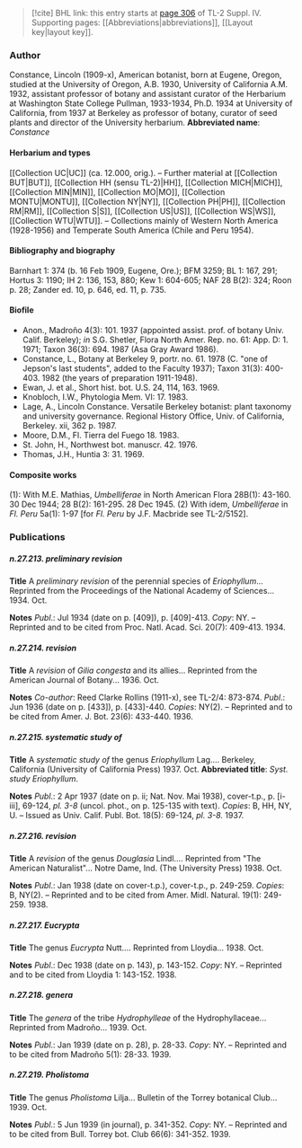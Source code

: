 > [!cite] BHL link: this entry starts at [page 306](https://www.biodiversitylibrary.org/page/33265983) of TL-2 Suppl. IV.
> Supporting pages: [[Abbreviations|abbreviations]], [[Layout key|layout key]].

### Author

Constance, Lincoln (1909-x), American botanist, born at Eugene, Oregon, studied at the University of Oregon, A.B. 1930, University of California A.M. 1932, assistant professor of botany and assistant curator of the Herbarium at Washington State College Pullman, 1933-1934, Ph.D. 1934 at University of California, from 1937 at Berkeley as professor of botany, curator of seed plants and director of the University herbarium. 
**Abbreviated name**: *Constance*

#### Herbarium and types

[[Collection UC|UC]] (ca. 12.000, orig.). – Further material at [[Collection BUT|BUT]], [[Collection HH (sensu TL-2)|HH]], [[Collection MICH|MICH]], [[Collection MIN|MIN]], [[Collection MO|MO]], [[Collection MONTU|MONTU]], [[Collection NY|NY]], [[Collection PH|PH]], [[Collection RM|RM]], [[Collection S|S]], [[Collection US|US]], [[Collection WS|WS]], [[Collection WTU|WTU]]. – Collections mainly of Western North America (1928-1956) and Temperate South America (Chile and Peru 1954).

#### Bibliography and biography

Barnhart 1: 374 (b. 16 Feb 1909, Eugene, Ore.); BFM 3259; BL 1: 167, 291; Hortus 3: 1190; IH 2: 136, 153, 880; Kew 1: 604-605; NAF 28 B(2): 324; Roon p. 28; Zander ed. 10, p. 646, ed. 11, p. 735.

#### Biofile

- Anon., Madroño 4(3): 101. 1937 (appointed assist. prof. of botany Univ. Calif. Berkeley); *in* S.G. Shetler, Flora North Amer. Rep. no. 61: App. D: 1. 1971; Taxon 36(3): 694. 1987 (Asa Gray Award 1986).
- Constance, L., Botany at Berkeley 9, portr. no. 61. 1978 (C. "one of Jepson's last students", added to the Faculty 1937); Taxon 31(3): 400-403. 1982 (the years of preparation 1911-1948).
- Ewan, J. et al., Short hist. bot. U.S. 24, 114, 163. 1969.
- Knobloch, I.W., Phytologia Mem. VI: 17. 1983.
- Lage, A., Lincoln Constance. Versatile Berkeley botanist: plant taxonomy and university governance. Regional History Office, Univ. of California, Berkeley. xii, 362 p. 1987.
- Moore, D.M., Fl. Tierra del Fuego 18. 1983.
- St. John, H., Northwest bot. manuscr. 42. 1976.
- Thomas, J.H., Huntia 3: 31. 1969.

#### Composite works

(1): With M.E. Mathias, *Umbelliferae* in North American Flora 28B(1): 43-160. 30 Dec 1944; 28 B(2): 161-295. 28 Dec 1945.
(2) With idem, *Umbelliferae* in *Fl. Peru* 5a(1): 1-97 \[for *Fl. Peru* by J.F. Macbride see TL-2/5152\].

### Publications

##### n.27.213. preliminary revision

**Title**
A *preliminary revision* of the perennial species of *Eriophyllum*... Reprinted from the Proceedings of the National Academy of Sciences... 1934. Oct.

**Notes**
*Publ*.: Jul 1934 (date on p. \[409\]), p. \[409\]-413. *Copy*: NY. – Reprinted and to be cited from Proc. Natl. Acad. Sci. 20(7): 409-413. 1934.

##### n.27.214. revision

**Title**
A *revision* of *Gilia congesta* and its allies... Reprinted from the American Journal of Botany... 1936. Oct.

**Notes**
*Co-author*: Reed Clarke Rollins (1911-x), see TL-2/4: 873-874.
*Publ*.: Jun 1936 (date on p. \[433\]), p. \[433\]-440. *Copies*: NY(2). – Reprinted and to be cited from Amer. J. Bot. 23(6): 433-440. 1936.

##### n.27.215. systematic study of

**Title**
A *systematic study of* the genus *Eriophyllum* Lag.... Berkeley, California (University of California Press) 1937. Oct.
**Abbreviated title**: *Syst. study Eriophyllum*.

**Notes**
*Publ*.: 2 Apr 1937 (date on p. ii; Nat. Nov. Mai 1938), cover-t.p., p. \[i-iii\], 69-124, *pl. 3-8* (uncol. phot., on p. 125-135 with text). *Copies*: B, HH, NY, U. – Issued as Univ. Calif. Publ. Bot. 18(5): 69-124, *pl. 3-8.* 1937.

##### n.27.216. revision

**Title**
A *revision* of the genus *Douglasia* Lindl.... Reprinted from "The American Naturalist"... Notre Dame, Ind. (The University Press) 1938. Oct.

**Notes**
*Publ*.: Jan 1938 (date on cover-t.p.), cover-t.p., p. 249-259. *Copies*: B, NY(2). – Reprinted and to be cited from Amer. Midl. Natural. 19(1): 249-259. 1938.

##### n.27.217. Eucrypta

**Title**
The genus *Eucrypta* Nutt.... Reprinted from Lloydia... 1938. Oct.

**Notes**
*Publ*.: Dec 1938 (date on p. 143), p. 143-152. *Copy*: NY. – Reprinted and to be cited from Lloydia 1: 143-152. 1938.

##### n.27.218. genera

**Title**
The *genera* of the tribe *Hydrophylleae* of the Hydrophyllaceae... Reprinted from Madroño... 1939. Oct.

**Notes**
*Publ*.: Jan 1939 (date on p. 28), p. 28-33. *Copy*: NY. – Reprinted and to be cited from Madroño 5(1): 28-33. 1939.

##### n.27.219. Pholistoma

**Title**
The genus *Pholistoma* Lilja... Bulletin of the Torrey botanical Club... 1939. Oct.

**Notes**
*Publ*.: 5 Jun 1939 (in journal), p. 341-352. *Copy*: NY. – Reprinted and to be cited from Bull. Torrey bot. Club 66(6): 341-352. 1939.

